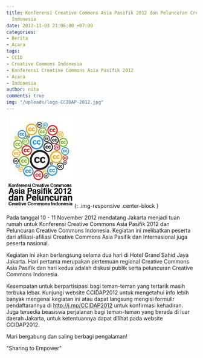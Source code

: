 ```yaml
---
title: Konferensi Creative Commons Asia Pasifik 2012 dan Peluncuran Creative Commons
  Indonesia
date: 2012-11-03 21:06:00 +07:00
categories:
- Berita
- Acara
tags:
- CCID
- Creative Commons Indonesia
- Konferensi Creative Commons Asia Pasifik 2012
- Acara
- Indonesia
author: nita
comments: true
img: "/uploads/logo-CCIDAP-2012.jpg"
---
```


![logo-CCIDAP-2012.jpg](/uploads/logo-CCIDAP-2012.jpg){: .img-responsive .center-block }

Pada tanggal 10 - 11 November 2012 mendatang Jakarta menjadi tuan rumah untuk Konferensi Creative Commons Asia Pasifik 2012 dan Peluncuran Creative Commons Indonesia. Kegiatan ini melibatkan peserta dari afiliasi-afiliasi Creative Commons Asia Pasifik dan Internasional juga peserta nasional.

Kegiatan ini akan berlangsung selama dua hari di Hotel Grand Sahid Jaya Jakarta. Hari pertama merupakan pertemuan regional Creative Commons Asia Pasifik dan hari kedua adalah diskusi publik serta peluncuran Creative Commons Indonesia.

Kesempatan untuk berpartisipasi bagi teman-teman yang tertarik masih terbuka lebar. Kunjungi  website CCIDAP2012 untuk mengetahui info lebih banyak mengenai kegiatan ini atau dapat langsung mengisi formulir pendaftarannya di http://j.mp/CCIDAP2012 untuk konfirmasi kehadiran. Juga tersedia beasiswa perjalanan bagi teman-teman yang berada di luar daerah Jakarta, untuk ketentuannya dapat dilihat pada website CCIDAP2012.

Mari bergabung dan saling berbagi pengalaman!

"Sharing to Empower"
